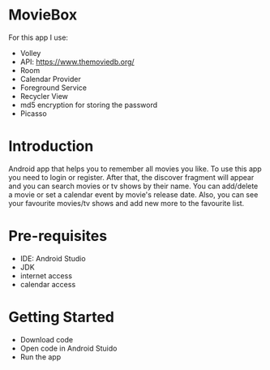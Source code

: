 # MovieBox
For this app I use:
- Volley 
- API: https://www.themoviedb.org/
- Room
- Calendar Provider
- Foreground Service
- Recycler View
- md5 encryption for storing the password
- Picasso

# Introduction
Android app that helps you to remember all movies you like. To use this app you need to login or register. After that, the discover fragment will appear and you can search movies or tv shows by their name. You can add/delete a movie or set a calendar event by movie's release date. Also, you can see your favourite movies/tv shows and add new more to the favourite list.

# Pre-requisites
- IDE: Android Studio
- JDK
- internet access
- calendar access

# Getting Started
- Download code
- Open code in Android Stuido
- Run the app
